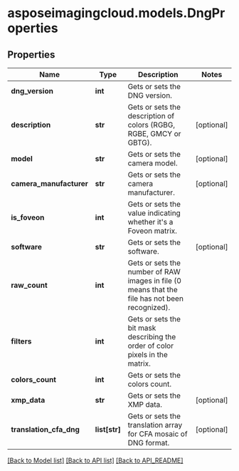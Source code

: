 # asposeimagingcloud.models.DngProperties

## Properties
Name | Type | Description | Notes
------------ | ------------- | ------------- | -------------
**dng_version** | **int** | Gets or sets the DNG version. | 
**description** | **str** | Gets or sets the description of colors (RGBG, RGBE, GMCY or GBTG). | [optional] 
**model** | **str** | Gets or sets the camera model. | [optional] 
**camera_manufacturer** | **str** | Gets or sets the camera manufacturer. | [optional] 
**is_foveon** | **int** | Gets or sets the value indicating whether it&#39;s a Foveon matrix. | 
**software** | **str** | Gets or sets the software. | [optional] 
**raw_count** | **int** | Gets or sets the number of RAW images in file (0 means that the file has not been recognized). | 
**filters** | **int** | Gets or sets the bit mask describing the order of color pixels in the matrix. | 
**colors_count** | **int** | Gets or sets the colors count. | 
**xmp_data** | **str** | Gets or sets the XMP data. | [optional] 
**translation_cfa_dng** | **list[str]** | Gets or sets the translation array for CFA mosaic of DNG format. | [optional] 

[[Back to Model list]](API_README.md#documentation-for-models) [[Back to API list]](API_README.md#documentation-for-api-endpoints) [[Back to API_README]](API_README.md)


